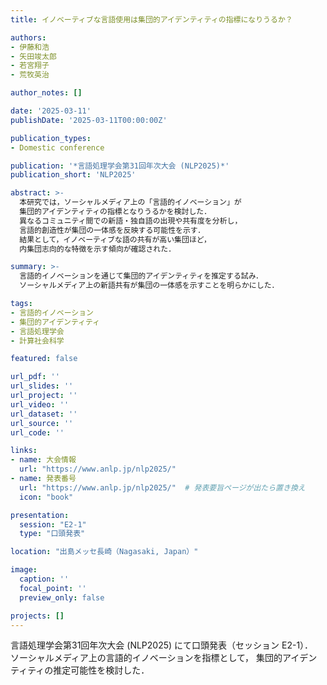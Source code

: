 ```yaml
---
title: イノベーティブな言語使用は集団的アイデンティティの指標になりうるか？

authors:
- 伊藤和浩
- 矢田竣太郎
- 若宮翔子
- 荒牧英治

author_notes: []

date: '2025-03-11'
publishDate: '2025-03-11T00:00:00Z'

publication_types:
- Domestic conference

publication: '*言語処理学会第31回年次大会 (NLP2025)*'
publication_short: 'NLP2025'

abstract: >-
  本研究では，ソーシャルメディア上の「言語的イノベーション」が
  集団的アイデンティティの指標となりうるかを検討した．
  異なるコミュニティ間での新語・独自語の出現や共有度を分析し，
  言語的創造性が集団の一体感を反映する可能性を示す．
  結果として，イノベーティブな語の共有が高い集団ほど，
  内集団志向的な特徴を示す傾向が確認された．

summary: >-
  言語的イノベーションを通じて集団的アイデンティティを推定する試み．
  ソーシャルメディア上の新語共有が集団の一体感を示すことを明らかにした．

tags:
- 言語的イノベーション
- 集団的アイデンティティ
- 言語処理学会
- 計算社会科学

featured: false

url_pdf: ''
url_slides: ''
url_project: ''
url_video: ''
url_dataset: ''
url_source: ''
url_code: ''

links:
- name: 大会情報
  url: "https://www.anlp.jp/nlp2025/"
- name: 発表番号
  url: "https://www.anlp.jp/nlp2025/"  # 発表要旨ページが出たら置き換え
  icon: "book"

presentation:
  session: "E2-1"
  type: "口頭発表"

location: "出島メッセ長崎（Nagasaki, Japan）"

image:
  caption: ''
  focal_point: ''
  preview_only: false

projects: []
---
```


言語処理学会第31回年次大会 (NLP2025) にて口頭発表（セッション E2-1）．  
ソーシャルメディア上の言語的イノベーションを指標として，
集団的アイデンティティの推定可能性を検討した．
